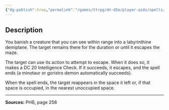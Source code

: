 ```yaml
---
{"dg-publish":true,"permalink":"/games/ttrpg/dn-d5e/player-aids/spells/level-8/maze/","tags":["TTRPG/DND/5e","verbal","somatic","concentration","Spell"],"noteIcon":""}
---
```



## Description
You banish a creature that you can see within range into a labyrinthine demiplane.
The target remains there for the duration or until it escapes the maze.

The target can use its action to attempt to escape.
When it does so, it makes a DC 20 Intelligence Check.
If it succeeds, it escapes, and the spell ends (a minotaur or goristro demon automatically succeeds).

When the spell ends, the target reappears in the space it left or, if that space is occupied, in the nearest unoccupied space.

---

**Sources:** PHB, page 258
